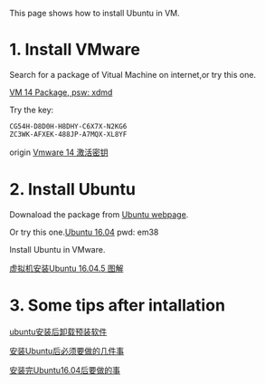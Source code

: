 This page shows how to install Ubuntu in VM.

# 1. Install VMware

Search for a package of Vitual Machine on internet,or try this one. 

[VM 14 Package, psw: xdmd](https://pan.baidu.com/s/1L8Cw7C-Tl-a0OykolJDh2w)

Try the key: 
```
CG54H-D8D0H-H8DHY-C6X7X-N2KG6
ZC3WK-AFXEK-488JP-A7MQX-XL8YF
```
origin [Vmware 14 激活密钥](https://blog.csdn.net/djt4541/article/details/81069828)

# 2. Install Ubuntu

Downaload the package from [Ubuntu webpage](http://releases.ubuntu.com/xenial/).

Or try this one.[Ubuntu 16.04](https://pan.baidu.com/s/1BSEVhPxK1D78OsWEwi2R_w)
pwd: em38 

Install Ubuntu in VMware.

[虚拟机安装Ubuntu 16.04.5 图解](https://blog.csdn.net/qq1326702940/article/details/82322079)

# 3. Some tips after intallation

[ubuntu安装后卸载预装软件](https://blog.csdn.net/dangruchujian/article/details/79338760)

[安装Ubuntu后必须要做的几件事](https://blog.csdn.net/day_to_die/article/details/78689999)

[安装完Ubuntu16.04后要做的事](https://blog.csdn.net/shenlan18446744/article/details/51492451)
